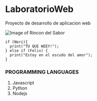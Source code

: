 # LaboratorioWeb

Proyecto de desarrollo de aplicacion web

![Image of Rincon del Sabor](https://scontent-dft4-2.xx.fbcdn.net/v/t1.0-9/10292527_1415972552013314_3122579781798807874_n.png?oh=8d5183da23277e992fa40414b3cefc11&oe=59138370)

```
if (Neri){
  print("TU QUE WEEY!");
} else if (Felix) {
  print("Estoy en el escudo del amor");
}
```

### PROGRAMMING LANGUAGES
1. Javascript
2. Python
3. Nodejs
